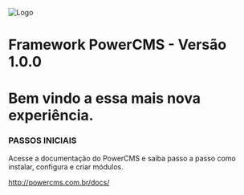 ![Logo](http://static.powercms.com.br/img/logo-big.png)

# Framework PowerCMS - Versão 1.0.0
# Bem vindo a essa mais nova experiência.  

### PASSOS INICIAIS 

Acesse a documentação do PowerCMS e saiba passo a passo como instalar, configura
e criar módulos. 

http://powercms.com.br/docs/